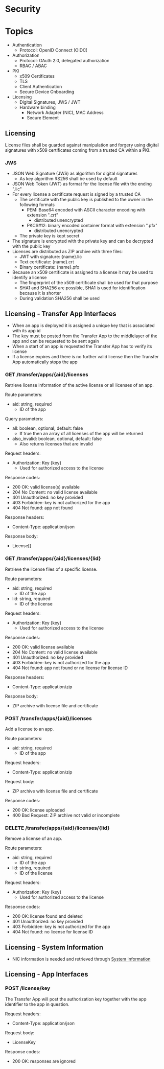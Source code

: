 # Security

# Topics

- Authentication
    - Protocol: OpenID Connect (OIDC)
- Authorization
    - Protocol: OAuth 2.0, delegated authorization
    - RBAC / ABAC
- PKI
    - x509 Certificates
    - TLS
    - Client Authentication
    - Secure Device Onboarding
- Licensing
    - Digital Signatures, JWS / JWT
    - Hardware binding
        - Network Adapter (NIC), MAC Address
        - Secure Element

## Licensing

License files shall be guarded against manipulation and forgery using digital signatures with x509 certificates coming from a trusted CA within a PKI.

### JWS

- JSON Web Signature (JWS) as algorithm for digital signatures
    - As key algorithm RS256 shall be used by default
- JSON Web Token (JWT) as format for the license file with the ending ".lic"
- For every license a certificate request is signed by a trusted CA
    - The certificate with the public key is published to the owner in the following formats
        - PEM: Base64 encoded with ASCII character encoding with extension ".crt"
            - distributed unencrypted
        - PKCS#12: binary encoded container format with extension ".pfx"
            - distributed unencrypted
    - The private key is kept secret
- The signature is encrypted with the private key and can be decrypted with the public key
- Licenses are distributed as ZIP archive with three files:
    - JWT with signature: {name}.lic
    - Text certificate: {name}.crt
    - Binary certificate: {name}.pfx
- Because an x509 certificate is assigned to a license it may be used to identify a license
    - The fingerprint of the x509 certificate shall be used for that purpose
    - SHA1 and SHA256 are possible, SHA1 is used for identification because it is shorter
    - During validation SHA256 shall be used

## Licensing - Transfer App Interfaces

- When an app is deployed it is assigned a unique key that is associated with its app id
- The key must be posted from the Transfer App to the middlelayer of the app and can be requested to be sent again
- When a start of an app is requested the Transfer App has to verify its license
- If a license expires and there is no further valid license then the Transfer App automatically stops the app

### GET /transfer/apps/{aid}/licenses
Retrieve license information of the active license or all licenses of an app.

Route parameters:
- aid: string, required
    - ID of the app

Query parameters:
- all: boolean, optional, default: false
    - If true then an array of all licenses of the app will be returned
- also_invalid: boolean, optional, default: false
    - Also returns licenses that are invalid

Request headers:
- Authorization: Key {key}
    - Used for authorized access to the license

Response codes:
- 200 OK: valid license(s) available
- 204 No Content: no valid license available
- 401 Unauthorized: no key provided
- 403 Forbidden: key is not authorized for the app
- 404 Not found: app not found

Response headers:
- Content-Type: application/json

Response body:
- License[]

### GET /transfer/apps/{aid}/licenses/{lid}
Retrieve the license files of a specific license.

Route parameters:
- aid: string, required
    - ID of the app
- lid: string, required
    - ID of the license

Request headers:
- Authorization: Key {key}
    - Used for authorized access to the license

Response codes:
- 200 OK: valid license available
- 204 No Content: no valid license available
- 401 Unauthorized: no key provided
- 403 Forbidden: key is not authorized for the app
- 404 Not found: app not found or no license for license ID

Response headers:
- Content-Type: application/zip

Response body:
- ZIP archive with license file and certificate

### POST /transfer/apps/{aid}/licenses
Add a license to an app.

Route parameters:
- aid: string, required
    - ID of the app

Request headers:
- Content-Type: application/zip

Request body:
- ZIP archive with license file and certificate

Response codes:
- 200 OK: license uploaded
- 400 Bad Request: ZIP archive not valid or incomplete

### DELETE /transfer/apps/{aid}/licenses/{lid}
Remove a license of an app.

Route parameters:
- aid: string, required
    - ID of the app
- lid: string, required
    - ID of the license

Request headers:
- Authorization: Key {key}
    - Used for authorized access to the license

Response codes:
- 200 OK: license found and deleted
- 401 Unauthorized: no key provided
- 403 Forbidden: key is not authorized for the app
- 404 Not found: no license for license ID

## Licensing - System Information

- NIC information is needed and retrieved through [System Information](../ResourceManagement/README.md/#get-systeminfo)

## Licensing - App Interfaces

### POST /license/key
The Transfer App will post the authorization key together with the app identifier to the app in question.

Request headers:
- Content-Type: application/json

Request body:
- LicenseKey

Response codes:
- 200 OK: responses are ignored
